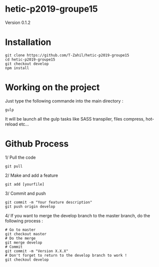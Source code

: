 # hetic-p2019-groupe15

Version 0.1.2

# Installation

```
git clone https://github.com/T-Zahil/hetic-p2019-groupe15
cd hetic-p2019-groupe15
git checkout develop
npm install
```

# Working on the project

Just type the following commande into the main directory : 
```
gulp
```
It will be launch all the gulp tasks like SASS transpiler, files compress, hot-reload etc...

# Github Process

1/ Pull the code
```
git pull
```

2/ Make and add a feature
```
git add [yourfile]
```

3/ Commit and push
```
git commit -m "Your feature description"
git push origin develop
```

4/ If you want to merge the develop branch to the master branch, do the following process :
```
# Go to master
git checkout master
# Do the merge
git merge develop
# Commit
git commit -m "Version X.X.X"
# Don't forget to return to the develop branch to work !
git checkout develop
```
